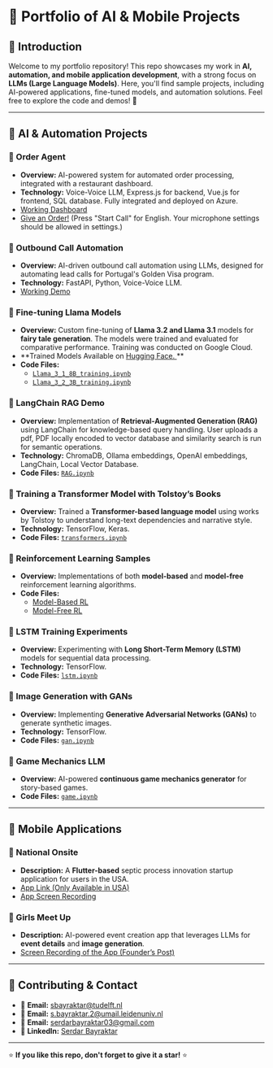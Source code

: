 # 📌 Portfolio of AI & Mobile Projects

## 🚀 Introduction
Welcome to my portfolio repository! This repo showcases my work in **AI, automation, and mobile application development**, with a strong focus on **LLMs (Large Language Models)**. Here, you'll find sample projects, including AI-powered applications, fine-tuned models, and automation solutions. Feel free to explore the code and demos! 🚀

---
## 🤖 AI & Automation Projects

### 🔹 Order Agent
- **Overview:** AI-powered system for automated order processing, integrated with a restaurant dashboard.
- **Technology:** Voice-Voice LLM, Express.js for backend, Vue.js for frontend, SQL database. Fully integrated and deployed on Azure.
- [Working Dashboard](https://app.pacterio.com/)
- [Give an Order!](https://demo.pacterio.com/) (Press "Start Call" for English. Your microphone settings should be allowed in settings.)

### 🔹 Outbound Call Automation
- **Overview:** AI-driven outbound call automation using LLMs, designed for automating lead calls for Portugal's Golden Visa program.
- **Technology:** FastAPI, Python, Voice-Voice LLM.
- [Working Demo](https://demo.pacterio.com/booking/)

### 🔹 Fine-tuning Llama Models
- **Overview:** Custom fine-tuning of **Llama 3.2 and Llama 3.1** models for **fairy tale generation**. The models were trained and evaluated for comparative performance. Training was conducted on Google Cloud.
- **Trained Models Available on [Hugging Face. ](https://huggingface.co/Serdarbayraktar/llama3.1-8B-Fairytale) **
- **Code Files:**
  - [`Llama_3_1_8B_training.ipynb`](./LLM_finetune/Llama_3_1_8B_training.ipynb)
  - [`Llama_3_2_3B_training.ipynb`](./LLM_finetune/Llama_3_2_3B_training.ipynb)

### 🔹 LangChain RAG Demo
- **Overview:** Implementation of **Retrieval-Augmented Generation (RAG)** using LangChain for knowledge-based query handling. User uploads a pdf, PDF locally encoded to vector database and similarity search is run for semantic operations.
- **Technology:** ChromaDB, Ollama embeddings, OpenAI embeddings, LangChain, Local Vector Database.
- **Code Files:** [`RAG.ipynb`](./RAG_Llama/RAG.ipynb)

### 🔹 Training a Transformer Model with Tolstoy’s Books
- **Overview:** Trained a **Transformer-based language model** using works by Tolstoy to understand long-text dependencies and narrative style.
- **Technology:** TensorFlow, Keras.
- **Code Files:** [`transformers.ipynb`](./transformer_training/transformers.ipynb)

### 🔹 Reinforcement Learning Samples
- **Overview:** Implementations of both **model-based** and **model-free** reinforcement learning algorithms.
- **Code Files:**
  - [Model-Based RL](./reinforcement_learning/model_based_rl)
  - [Model-Free RL](./reinforcement_learning/model_free_rl)

### 🔹 LSTM Training Experiments
- **Overview:** Experimenting with **Long Short-Term Memory (LSTM)** models for sequential data processing.
- **Technology:** TensorFlow.
- **Code Files:** [`lstm.ipynb`](./LSTM_training/lstm.ipynb)

### 🔹 Image Generation with GANs
- **Overview:** Implementing **Generative Adversarial Networks (GANs)** to generate synthetic images.
- **Technology:** TensorFlow.
- **Code Files:** [`gan.ipynb`](./GAN_image_generation/gan.ipynb)

### 🔹 Game Mechanics LLM
- **Overview:** AI-powered **continuous game mechanics generator** for story-based games.
- **Code Files:** [`game.ipynb`](./game_mechanics_LLM/game.ipynb)

---

## 📱 Mobile Applications

### 🔹 National Onsite
- **Description:** A **Flutter-based** septic process innovation startup application for users in the USA.
- [App Link (Only Available in USA)](https://apps.apple.com/us/app/national-onsite/id1625552541)
- [App Screen Recording](https://drive.google.com/file/d/1NGTyoNEbQ2G0UbtjLBhaiRsVPbF48x4U/view?usp=sharing)

### 🔹 Girls Meet Up
- **Description:** AI-powered event creation app that leverages LLMs for **event details** and **image generation**.
- [Screen Recording of the App (Founder’s Post)](https://www.linkedin.com/posts/nikolai-petrov-178735a_girlsmeetup-aiforgood-communitybuilding-activity-7245419458725314561-4QpZ)

---

## 💬 Contributing & Contact
- 📧 **Email:** sbayraktar@tudelft.nl
- 📧 **Email:** s.bayraktar.2@umail.leidenuniv.nl
- 📧 **Email:** serdarbayraktar03@gmail.com
- 🔗 **LinkedIn:** [Serdar Bayraktar](http://linkedin.com/in/serdar-bayraktar-00a9a7177/)

---

⭐ **If you like this repo, don't forget to give it a star!** ⭐
